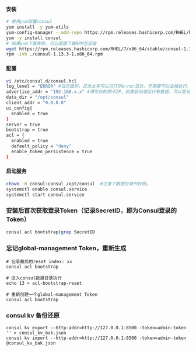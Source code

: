 #### 安装

```bash
# 使用yum部署consul
yum install -y yum-utils
yum-config-manager --add-repo https://rpm.releases.hashicorp.com/RHEL/hashicorp.repo
yum -y install consul
# 如果yum下载失败，可以直接下载RPM包安装
wget https://rpm.releases.hashicorp.com/RHEL/7/x86_64/stable/consul-1.13.3-1.x86_64.rpm
rpm -ivh ./consul-1.13.3-1.x86_64.rpm
``` 

#### 配置

```bash
vi /etc/consul.d/consul.hcl
log_level = "ERROR" #日志级别，日志太多可以只打印error日志，不需要可以去掉这行。
advertise_addr = "192.168.x.x" #填写你的网卡IP，如果启动或运行有报错，可以尝试去掉这行。
data_dir = "/opt/consul"
client_addr = "0.0.0.0"
ui_config{
  enabled = true
}
server = true
bootstrap = true
acl = {
  enabled = true
  default_policy = "deny"
  enable_token_persistence = true
}
```

#### 启动服务

```bash
chown -R consul:consul /opt/consul  #注意下数据目录的权限。
systemctl enable consul.service
systemctl start consul.service
```

### 安装后首次获取登录Token（记录SecretID，即为Consul登录的Token）
```bash
consul acl bootstrap|grep SecretID
```


### 忘记global-management Token，重新生成
```
# 记录最后的reset index: xx
consul acl bootstrap

# 进入consul数据目录执行
echo 13 > acl-bootstrap-reset

# 重新创建一个global-management Token
consul acl bootstrap
```

### consul kv 备份还原
```
consul kv export --http-addr=http://127.0.0.1:8500 -token=admin-token '' > consul_kv_bak.json
consul kv import --http-addr=http://127.0.0.1:8500 -token=admin-token @consul_kv_bak.json
```
